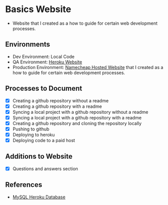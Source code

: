 # Basics Website
- Website that I created as a how to guide for certain web development processes.

## Environments
- Dev Environment: Local Code
- QA Environment: [Heroku Website](https://sheltered-ocean-54952.herokuapp.com/)
- Production Environment: [Namecheap Hosted Website](https://web-development-teaching.com) that I created as a how to guide for certain web development processes.

## Processes to Document
- [x] Creating a github repository without a readme
- [x] Creating a github repository with a readme
- [x] Syncing a local project with a github repository without a readme
- [x] Syncing a local project with a github repository with a readme
- [x] Creating a github repository and cloning the repository locally
- [x] Pushing to github
- [x] Deploying to heroku
- [x] Deploying code to a paid host

## Additions to Website
- [x] Questions and answers section

## References
- [MySQL Heroku Database](https://devcenter.heroku.com/articles/jawsdb)
